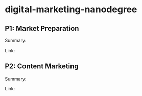 # digital-marketing-nanodegree

## P1: Market Preparation

Summary: 


Link: 


## P2: Content Marketing

Summary: 

Link: 
